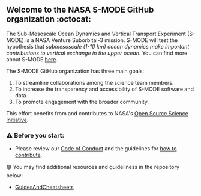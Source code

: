 ## Welcome to the NASA S-MODE GitHub organization :octocat:	

The Sub-Mesoscale Ocean Dynamics and Vertical Transport Experiment (S-MODE) is a NASA Venture Suborbital-3 mission. S-MODE will test the hypothesis that *submesoscale (1-10 km) ocean dynamics make important contributions to vertical exchange in the upper ocean*. You can find more about S-MODE [here](https://espo.nasa.gov/s-mode/content/S-MODE).

The S-MODE GitHub organization has three main goals:

1. To streamline collaborations among the science team members.
2. To increase the transparency and accessibility of S-MODE software and data.
3. To promote engagement with the broader community. 

This effort benefits from and contributes to NASA's [Open Source Science Initiative](https://science.nasa.gov/open-science-overview).

### :warning: Before you start:

- Please review our [Code of Conduct](https://github.com/NASA-SMODE/GuidesAndCheatsheets/blob/main/CODE_OF_CONDUCT.md) and the guidelines for [how to contribute](https://github.com/NASA-SMODE/GuidesAndCheatsheets/blob/main/CONTRIBUTING.md).

:green_circle: You may find additional resources and guideliness in the repository below:

- [GuidesAndCheatsheets](https://github.com/NASA-SMODE/GuidesAndCheatsheets)


<!---
👩‍💻 Useful resources - where can the community find your docs? Is there anything else the community should know?
🧙 Remember, you can do mighty things with the power of [Markdown](https://guides.github.com/features/mastering-markdown/)
--->

